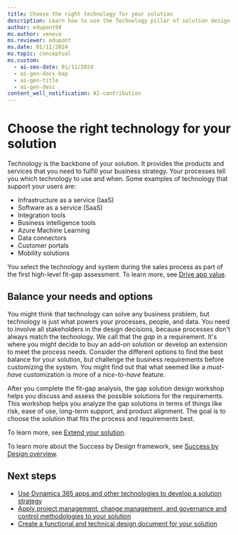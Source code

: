 ```yaml
---
title: Choose the right technology for your solution
description: Learn how to use the Technology pillar of solution design to select the products and services that support your business processes and digital transformation.
author: edupont04
ms.author: veneva
ms.reviewer: edupont
ms.date: 01/11/2024
ms.topic: conceptual
ms.custom:
  - ai-seo-date: 01/11/2024
  - ai-gen-docs-bap
  - ai-gen-title
  - ai-gen-desc
content_well_notification: AI-contribution
---
```


# Choose the right technology for your solution

Technology is the backbone of your solution. It provides the products and services that you need to fulfill your business strategy. Your processes tell you which technology to use and when. Some examples of technology that support your users are:

- Infrastructure as a service (IaaS)
- Software as a service (SaaS)
- Integration tools
- Business intelligence tools
- Azure Machine Learning
- Data connectors
- Customer portals
- Mobility solutions

You select the technology and system during the sales process as part of the first high-level fit-gap assessment. To learn more, see [Drive app value](drive-app-value.md).

## Balance your needs and options

You might think that technology can solve any business problem, but technology is just what powers your processes, people, and data. You need to involve all stakeholders in the design decisions, because processes don't always match the technology. We call that the *gap* in a requirement. It's where you might decide to buy an add-on solution or develop an extension to meet the process needs. Consider the different options to find the best balance for your solution, but challenge the business requirements before customizing the system. You might find out that what seemed like a *must-have* customization is more of a *nice-to-have* feature.

After you complete the fit-gap analysis, the gap solution design workshop helps you discuss and assess the possible solutions for the requirements. This workshop helps you analyze the gap solutions in terms of things like risk, ease of use, long-term support, and product alignment. The goal is to choose the solution that fits the process and requirements best.

To learn more, see [Extend your solution](extend-your-solution.md).

To learn more about the Success by Design framework, see [Success by Design overview](success-by-design.md).

## Next steps

- [Use Dynamics 365 apps and other technologies to develop a solution strategy](solution-architecture-design-pillars-technology.md)
- [Apply project management, change management, and governance and control methodologies to your solution](solution-architecture-design-pillars-methodology.md)
- [Create a functional and technical design document for your solution](../patterns/create-functional-technical-design-document.md)
